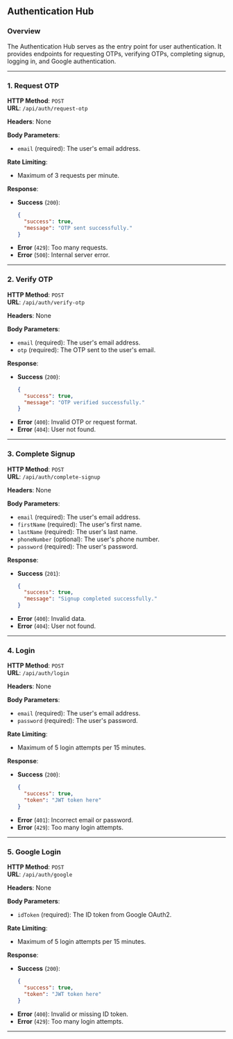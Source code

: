 ## **Authentication Hub**

### Overview

The Authentication Hub serves as the entry point for user authentication. It provides endpoints for requesting OTPs, verifying OTPs, completing signup, logging in, and Google authentication.

---

### 1. **Request OTP**

**HTTP Method**: `POST`  
**URL**: `/api/auth/request-otp`

**Headers**: None

**Body Parameters**:

- `email` (required): The user's email address.

**Rate Limiting**:

- Maximum of 3 requests per minute.

**Response**:

- **Success** (`200`):
  ```json
  {
    "success": true,
    "message": "OTP sent successfully."
  }
  ```
- **Error** (`429`): Too many requests.
- **Error** (`500`): Internal server error.

---

### 2. **Verify OTP**

**HTTP Method**: `POST`  
**URL**: `/api/auth/verify-otp`

**Headers**: None

**Body Parameters**:

- `email` (required): The user's email address.
- `otp` (required): The OTP sent to the user's email.

**Response**:

- **Success** (`200`):
  ```json
  {
    "success": true,
    "message": "OTP verified successfully."
  }
  ```
- **Error** (`400`): Invalid OTP or request format.
- **Error** (`404`): User not found.

---

### 3. **Complete Signup**

**HTTP Method**: `POST`  
**URL**: `/api/auth/complete-signup`

**Headers**: None

**Body Parameters**:

- `email` (required): The user's email address.
- `firstName` (required): The user's first name.
- `lastName` (required): The user's last name.
- `phoneNumber` (optional): The user's phone number.
- `password` (required): The user's password.

**Response**:

- **Success** (`201`):
  ```json
  {
    "success": true,
    "message": "Signup completed successfully."
  }
  ```
- **Error** (`400`): Invalid data.
- **Error** (`404`): User not found.

---

### 4. **Login**

**HTTP Method**: `POST`  
**URL**: `/api/auth/login`

**Headers**: None

**Body Parameters**:

- `email` (required): The user's email address.
- `password` (required): The user's password.

**Rate Limiting**:

- Maximum of 5 login attempts per 15 minutes.

**Response**:

- **Success** (`200`):
  ```json
  {
    "success": true,
    "token": "JWT token here"
  }
  ```
- **Error** (`401`): Incorrect email or password.
- **Error** (`429`): Too many login attempts.

---

### 5. **Google Login**

**HTTP Method**: `POST`  
**URL**: `/api/auth/google`

**Headers**: None

**Body Parameters**:

- `idToken` (required): The ID token from Google OAuth2.

**Rate Limiting**:

- Maximum of 5 login attempts per 15 minutes.

**Response**:

- **Success** (`200`):
  ```json
  {
    "success": true,
    "token": "JWT token here"
  }
  ```
- **Error** (`400`): Invalid or missing ID token.
- **Error** (`429`): Too many login attempts.

---
